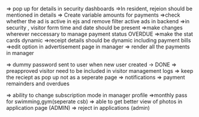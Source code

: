 => pop up for details in security dashboards
=>In resident, rejeion should be mentioned in details
=> Create variable amounts for payments
=>check whether the ad is active in ejs and remove filter active ads in backend
=>in security , visitor form time and date should be present
=>make changes wherever neccessary to manage payment status OVERDUE
=>make the stat cards dynamic
=>receipt details should be dynamic including payment bills
=>edit option in advertisement page in manager
=> render all the payments in manager 


=> dummy password sent to user when new user created -> DONE
=> preapproved visitor need to be included in visitor management logs
=> keep the reciept as pop up not as a seperate page
=> notifications
=> payment remainders and overdues



=> ability to change subscription mode in manager profile
=>monthly pass for swimming,gym(seperate csb)
=> able to get better view of photos in application page (ADMIN)
=> reject in applications (admin)